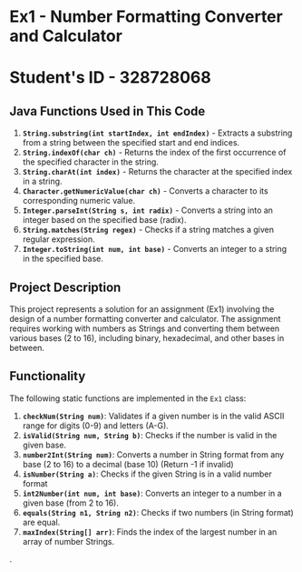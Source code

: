 # Ex1 - Number Formatting Converter and Calculator
# Student's ID - 328728068

## Java Functions Used in This Code

1. **`String.substring(int startIndex, int endIndex)`** - Extracts a substring from a string between the specified start and end indices.
2. **`String.indexOf(char ch)`** - Returns the index of the first occurrence of the specified character in the string.
3. **`String.charAt(int index)`** - Returns the character at the specified index in a string.
4. **`Character.getNumericValue(char ch)`** - Converts a character to its corresponding numeric value.
5. **`Integer.parseInt(String s, int radix)`** - Converts a string into an integer based on the specified base (radix).
6. **`String.matches(String regex)`** - Checks if a string matches a given regular expression.
7. **`Integer.toString(int num, int base)`** - Converts an integer to a string in the specified base.

## Project Description
This project represents a solution for an assignment (Ex1) involving the design of a number formatting converter and calculator.
The assignment requires working with numbers as Strings and converting them between various bases (2 to 16), including binary, hexadecimal, and other bases in between.


## Functionality
The following static functions are implemented in the `Ex1` class:

1. **`checkNum(String num)`**: Validates if a given number is in the valid ASCII range for digits (0-9) and letters (A-G).
2. **`isValid(String num, String b)`**: Checks if the number is valid in the given base.
3. **`number2Int(String num)`**: Converts a number in String format from any base (2 to 16) to a decimal (base 10) (Return -1 if invalid)
4. **`isNumber(String a)`**: Checks if the given String is in a valid number format 
5. **`int2Number(int num, int base)`**: Converts an integer to a number in a given base (from 2 to 16).
6. **`equals(String n1, String n2)`**: Checks if two numbers (in String format) are equal.
7. **`maxIndex(String[] arr)`**: Finds the index of the largest number in an array of number Strings.


.